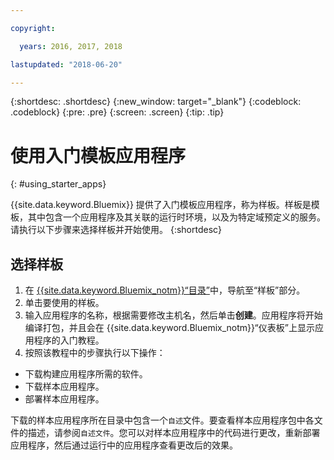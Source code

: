 ```yaml
---

copyright:

  years: 2016, 2017, 2018

lastupdated: "2018-06-20"

---
```


{:shortdesc: .shortdesc}
{:new_window: target="_blank"}
{:codeblock: .codeblock}
{:pre: .pre}
{:screen: .screen}
{:tip: .tip}

# 使用入门模板应用程序
{: #using_starter_apps}

{{site.data.keyword.Bluemix}} 提供了入门模板应用程序，称为样板。样板是模板，其中包含一个应用程序及其关联的运行时环境，以及为特定域预定义的服务。请执行以下步骤来选择样板并开始使用。
{:shortdesc}

## 选择样板

1. 在 [{{site.data.keyword.Bluemix_notm}}“目录”](https://console.{DomainName}/catalog/)中，导航至“样板”部分。
2. 单击要使用的样板。
3. 输入应用程序的名称，根据需要修改主机名，然后单击**创建**。应用程序将开始编译打包，并且会在 {{site.data.keyword.Bluemix_notm}}“仪表板”上显示应用程序的入门教程。
4. 按照该教程中的步骤执行以下操作：  
  * 下载构建应用程序所需的软件。
  * 下载样本应用程序。
  * 部署样本应用程序。

下载的样本应用程序所在目录中包含一个`自述`文件。要查看样本应用程序包中各文件的描述，请参阅`自述文件`。您可以对样本应用程序中的代码进行更改，重新部署应用程序，然后通过运行中的应用程序查看更改后的效果。

